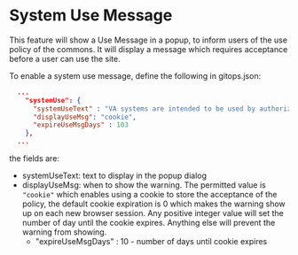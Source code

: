 # System Use Message
This feature will show a Use Message in a popup, to inform users of the use policy of the commons.
It will display a message which requires acceptance before a user can use the site.

To enable a system use message, define the following in gitops.json:
```json
  ...
    "systemUse": {
      "systemUseText" : "VA systems are intended to be used by authorized VA network users for ....",
      "displayUseMsg": "cookie",
      "expireUseMsgDays" : 103
    },
  ...
```

the fields are:
* systemUseText: text to display in the popup dialog
* displayUseMsg: when to show the warning. The permitted value is ```"cookie"``` which enables using a cookie to store the acceptance of the policy, the default cookie expiration is 0
 which makes the warning show up on each new browser session. Any positive integer value will set
  the number of day until the cookie expires. Anything else will prevent the warning from showing.
    * "expireUseMsgDays" : 10 - number of days until cookie expires
